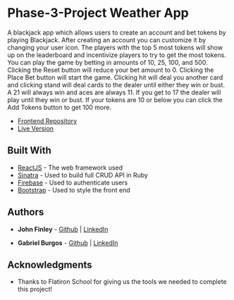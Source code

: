 # Phase-3-Project Weather App

A blackjack app which allows users to create an account and bet tokens by playing Blackjack. After creating an account you can customize it by changing your user icon. The players with the top 5 most tokens will show up on the leaderboard and incentivize players to try to get the most tokens. You can play the game by betting in amounts of 10, 25, 100, and 500. Clicking the Reset button will reduce your bet amount to 0. Clicking the Place Bet button will start the game. Clicking hit will deal you another card and clicking stand will deal cards to the dealer until either they win or bust. A 21 will always win and aces are always 11. If you get to 17 the dealer will play until they win or bust. If your tokens are 10 or below you can click the Add Tokens button to get 100 more.

* [Frontend Repository](https://github.com/jfinley6/phase-3-project-frontend)
* [Live Version](https://phase-3-project-blackjack.netlify.app/)

## Built With

* [ReactJS](https://reactjs.org/docs/getting-started.html) - The web framework used
* [Sinatra](https://sinatrarb.com/documentation.html) - Used to build full CRUD API in Ruby
* [Firebase](https://firebase.google.com/docs/auth) - Used to authenticate users
* [Bootstrap](https://getbootstrap.com/docs/3.4/css/) - Used to style the front end

## Authors

* **John Finley** - [Github](https://github.com/jfinley6) | [LinkedIn](https://www.linkedin.com/in/john-tyler-finley/) 

* **Gabriel Burgos** - [Github](https://github.com/gabrielb5) | [LinkedIn](https://www.linkedin.com/in/gabriel-burgos-berardini/) 


## Acknowledgments

* Thanks to Flatiron School for giving us the tools we needed to complete this project!
